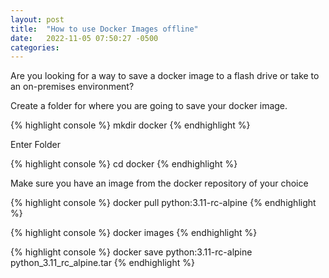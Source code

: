```yaml
---
layout: post
title:  "How to use Docker Images offline"
date:   2022-11-05 07:50:27 -0500
categories: 
---
```

Are you looking for a way to save a docker image to a flash drive or take to an on-premises environment? 

Create a folder for where you are going to save your docker image.

{% highlight console %}
mkdir docker
{% endhighlight %}

Enter Folder

{% highlight console %}
cd docker
{% endhighlight %}

Make sure you have an image from the docker repository of your choice


{% highlight console %}
docker pull python:3.11-rc-alpine
{% endhighlight %}

{% highlight console %}
docker images
{% endhighlight %}


{% highlight console %}
docker save python:3.11-rc-alpine python_3.11_rc_alpine.tar
{% endhighlight %}



[jekyll-docs]: https://jekyllrb.com/docs/home
[jekyll-gh]:   https://github.com/jekyll/jekyll
[jekyll-talk]: https://talk.jekyllrb.com/
